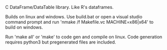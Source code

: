C DataFrame/DataTable library. Like R's dataframes.

Builds on linux and windows.
Use build.bat or open a visual studio command prompt and run 'nmake /f Makefile.vc MACHINE=x86|x64' to build on windows.

Run 'make all' or 'make' to code gen and compile on linux.
Code generation requires python3 but pregenerated files are included.

